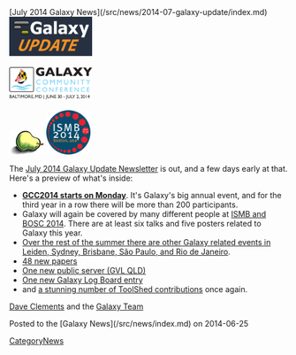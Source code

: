 <div class='newsItemHeader'>[July 2014 Galaxy News](/src/news/2014-07-galaxy-update/index.md)</div>

<div class='right'>
<a href='/src/galaxy-updates/2014-07/index.md'><img src="/src/images/logos/GalaxyUpdate200.png" alt="Galaxy Updates" width=150 /></a><br /><br /> <a href='/src/galaxy-updates/2014-07/index.md#gcc2014-june-30---july-2-baltimore'><img src="/src/images/logos/GCC2014LogoWide200.png" alt="GCC2014: June 30 - July 2" width="150" /></a><br /><br />
<a href='/src/galaxy-updates/2014-07/index.md#galaxy--isbmb-and-bosc-2014'><img src="/src/images/logos/BOSC_logo.png" alt="BOSC 2013" height="45" /></a>
<a href='/src/galaxy-updates/2014-07/index.md#galaxy--isbmb-and-bosc-2014'><img src="/src/images/logos/ISMB2014LogoRound.png" alt="ISMB 2014" height="80" /></a>
</div>

The [July 2014 Galaxy Update Newsletter](/src/galaxy-updates/2014-07/index.md) is out, and a few days early at that.  Here's a preview of what's inside:
 
* **[GCC2014 starts on Monday](/src/galaxy-updates/2014-07/index.md#gcc2014-june-30---july-2-baltimore)**.  It's Galaxy's big annual event, and for the third year in a row there will be more than 200 participants.
* Galaxy will again be covered by many different people at [ISMB and BOSC 2014](/src/galaxy-updates/2014-07/index.md#galaxy--isbmb-and-bosc-2014).  There are at least six talks and five posters related to Galaxy this year.
* [Over the rest of the summer there are other Galaxy related events in Leiden, Sydney, Brisbane, São Paulo, and Rio de Janeiro](/src/galaxy-updates/2014-07/index.md#other-events).
* [48 new papers](/src/galaxy-updates/2014-07/index.md#new-papers)
* [One new public server (GVL QLD)](/src/galaxy-updates/2014-07/index.md#new-public-servers)
* [One new Galaxy Log Board entry](/src/galaxy-updates/2014-07/index.md#galaxy-community-hubs)
* and [a stunning number of ToolShed contributions](/src/galaxy-updates/2014-07/index.md#toolshed-contributions) once again.

[Dave Clements](/src/dave-clements/index.md) and the [Galaxy Team](/src/galaxy-team/index.md)

<div class='newsItemFooter'>Posted to the [Galaxy News](/src/news/index.md) on 2014-06-25 </div>

[CategoryNews](/src/category-news/index.md)
